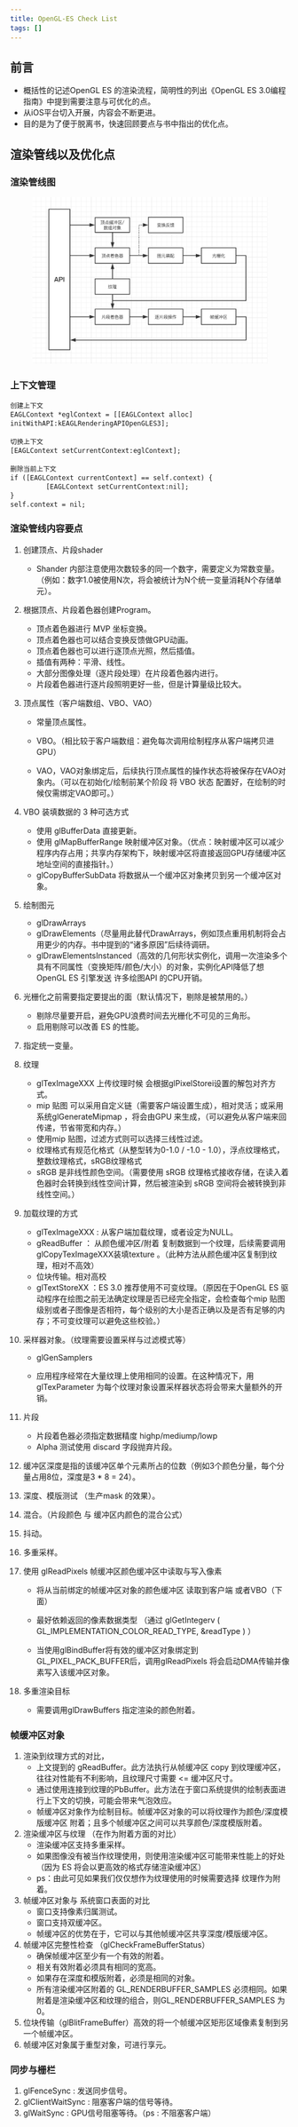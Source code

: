 ```yaml
---
title: OpenGL-ES Check List
tags: []
---
```


## 前言

- 概括性的记述OpenGL ES 的渲染流程，简明性的列出《OpenGL ES 3.0编程指南》中提到需要注意与可优化的点。
- 从iOS平台切入开展，内容会不断更进。
- 目的是为了便于脱离书，快速回顾要点与书中指出的优化点。

## 渲染管线以及优化点

### 渲染管线图

<center>
<img src ="/assets/article/OpenGL-ES-pipelining.png" width="424" height="300.0" />
</center>

### 上下文管理

```
创建上下文
EAGLContext *eglContext = [[EAGLContext alloc] initWithAPI:kEAGLRenderingAPIOpenGLES3];

切换上下文
[EAGLContext setCurrentContext:eglContext];

删除当前上下文
if ([EAGLContext currentContext] == self.context) {
		 [EAGLContext setCurrentContext:nil];
}
self.context = nil;
```

### 渲染管线内容要点

1. 创建顶点、片段shader

   - Shander 内部注意使用次数较多的同一个数字，需要定义为常数变量。（例如：数字1.0被使用N次，将会被统计为N个统一变量消耗N个存储单元）。

2. 根据顶点、片段着色器创建Program。

   - 顶点着色器进行 MVP 坐标变换。
   - 顶点着色器也可以结合变换反馈做GPU动画。
   - 顶点着色器也可以进行逐顶点光照，然后插值。
   - 插值有两种：平滑、线性。
   - 大部分图像处理（逐片段处理）在片段着色器内进行。
   - 片段着色器进行逐片段照明更好一些，但是计算量级比较大。

3. 顶点属性（客户端数组、VBO、VAO）

   - 常量顶点属性。

   - VBO。（相比较于客户端数组：避免每次调用绘制程序从客户端拷贝进GPU）
   - VAO，VAO对象绑定后，后续执行顶点属性的操作状态将被保存在VAO对象内。（可以在初始化/绘制前某个阶段 将 VBO 状态 配置好，在绘制的时候仅需绑定VAO即可。）

4. VBO 装填数据的 3 种可选方式

   - 使用 glBufferData 直接更新。
   - 使用 glMapBufferRange 映射缓冲区对象。（优点：映射缓冲区可以减少程序内存占用；共享内存架构下，映射缓冲区将直接返回GPU存储缓冲区地址空间的直接指针。）
   - glCopyBufferSubData 将数据从一个缓冲区对象拷贝到另一个缓冲区对象。

5. 绘制图元

   - glDrawArrays
   - glDrawElements（尽量用此替代DrawArrays，例如顶点重用机制将会占用更少的内存。书中提到的“诸多原因”后续待调研。
   - glDrawElementsInstanced（高效的几何形状实例化，调用一次渲染多个具有不同属性（变换矩阵/颜色/大小）的对象，实例化API降低了想 OpenGL ES 引擎发送 许多绘图API 的CPU开销。

6. 光栅化之前需要指定要提出的面（默认情况下，剔除是被禁用的。）

   - 剔除尽量要开启，避免GPU浪费时间去光栅化不可见的三角形。
   - 启用剔除可以改善 ES 的性能。

7. 指定统一变量。

8. 纹理

   - glTexImageXXX 上传纹理时候 会根据glPixelStorei设置的解包对齐方式。
   - mip 贴图 可以采用自定义链（需要客户端设置生成），相对灵活；或采用系统glGenerateMipmap ，将会由GPU 来生成，（可以避免从客户端来回传递，节省带宽和内存。）
   - 使用mip 贴图，过滤方式则可以选择三线性过滤。
   - 纹理格式有规范化格式（从整型转为0-1.0 / -1.0 - 1.0），浮点纹理格式，整数纹理格式，sRGB纹理格式
   - sRGB 是非线性颜色空间。（需要使用 sRGB 纹理格式接收存储，在读入着色器时会转换到线性空间计算，然后被渲染到 sRGB 空间将会被转换到非线性空间。）

9. 加载纹理的方式

   - glTexImageXXX : 从客户端加载纹理，或者设定为NULL。
   - gReadBuffer ： 从颜色缓冲区/附着 复制数据到一个纹理，后续需要调用glCopyTexImageXXX装填texture 。（此种方法从颜色缓冲区复制到纹理，相对不高效）
   - 位块传输。相对高校
   - glTextStoreXX ：ES 3.0 推荐使用不可变纹理。（原因在于OpenGL ES 驱动程序在绘图之前无法确定纹理是否已经完全指定，会检查每个mip 贴图级别或者子图像是否相符，每个级别的大小是否正确以及是否有足够的内存；不可变纹理可以避免这些校验。）

10. 采样器对象。（纹理需要设置采样与过滤模式等）

    - glGenSamplers 

    - 应用程序经常在大量纹理上使用相同的设置。在这种情况下，用glTexParameter 为每个纹理对象设置采样器状态将会带来大量额外的开销。

11. 片段

    - 片段着色器必须指定数据精度 highp/mediump/lowp
    - Alpha 测试使用 discard 字段抛弃片段。

12. 缓冲区深度是指的该缓冲区单个元素所占的位数（例如3个颜色分量，每个分量占用8位，深度是3 * 8 = 24）。

13. 深度、模版测试 （生产mask 的效果）。

14. 混合。（片段颜色 与 缓冲区内颜色的混合公式）

15. 抖动。

16. 多重采样。

17. 使用 glReadPixels 帧缓冲区颜色缓冲区中读取与写入像素 

    - 将从当前绑定的帧缓冲区对象的颜色缓冲区 读取到客户端 或者VBO（下面）

    - 最好依赖返回的像素数据类型 （通过 glGetIntegerv ( GL_IMPLEMENTATION_COLOR_READ_TYPE, &readType ) ）
    - 当使用glBindBuffer将有效的缓冲区对象绑定到 GL_PIXEL_PACK_BUFFER后，调用glReadPixels 将会启动DMA传输并像素写入该缓冲区对象。

18. 多重渲染目标

    - 需要调用glDrawBuffers 指定渲染的颜色附着。

### 帧缓冲区对象

1. 渲染到纹理方式的对比，
   - 上文提到的 gReadBuffer。此方法执行从帧缓冲区 copy 到纹理缓冲区，往往对性能有不利影响，且纹理尺寸需要 <= 缓冲区尺寸。
   - 通过使用连接到纹理的PbBuffer。此方法在于窗口系统提供的绘制表面进行上下文的切换，可能会带来气泡效应。
   - 帧缓冲区对象作为绘制目标。帧缓冲区对象的可以将纹理作为颜色/深度模版缓冲区 附着；且多个帧缓冲区之间可以共享颜色/深度模版附着。
2. 渲染缓冲区与纹理 （在作为附着方面的对比）
   - 渲染缓冲区支持多重采样。
   - 如果图像没有被当作纹理使用，则使用渲染缓冲区可能带来性能上的好处（因为 ES 将会以更高效的格式存储渲染缓冲区）
   - ps：由此可见如果我们仅仅想作为纹理使用的时候需要选择 纹理作为附着。
3. 帧缓冲区对象与 系统窗口表面的对比
   - 窗口支持像素归属测试。
   - 窗口支持双缓冲区。
   - 帧缓冲区的优势在于，它可以与其他帧缓冲区共享深度/模版缓冲区。
4. 帧缓冲区完整性检查 （glCheckFrameBufferStatus）
   - 确保帧缓冲区至少有一个有效的附着。
   - 相关有效附着必须具有相同的宽高。
   - 如果存在深度和模版附着，必须是相同的对象。
   - 所有渲染缓冲区附着的 GL_RENDERBUFFER_SAMPLES 必须相同。如果附着是渲染缓冲区和纹理的组合，则GL_RENDERBUFFER_SAMPLES 为0。
5. 位块传输（glBlitFrameBuffer）高效的将一个帧缓冲区矩形区域像素复制到另一个帧缓冲区。
6. 帧缓冲区对象属于重型对象，可进行享元。

### 同步与栅栏

1. glFenceSync : 发送同步信号。
2. glClientWaitSync : 阻塞客户端的信号等待。
3. glWaitSync : GPU信号阻塞等待。（ps : 不阻塞客户端）
